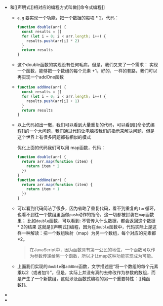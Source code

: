 - 和[[声明式]]相对应的编程⽅式叫做[[命令式编程]]
	- `e.g` 要实现一个功能，把一个数据的每项 * 2，代码：
	  ```jsx
	  function double(arr) {
	    const results = []
	    for (let i = 0; i < arr.length; i++) {
	      results.push(arr[i] * 2)
	    }
	    return results
	  }
	  ```
	- 这个double函数的实现没有任何⽑病，但是，我们又来了⼀个需求： 实现⼀个函数，能够把⼀个数组的每个元素 +1，好的，⼀样的套路，我们可以再实现⼀个addOne函数
	- ```jsx
	  function addOne(arr) {
	    const results = []
	    for (let i = 0; i < arr.length; i++) {
	      results.push(arr[i] + 1)
	    }
	    return results
	  }
	  ```
	- 以上代码如出一辙，我们可以看到大量重复的代码，可以看到[[命令式编程]]的一个大问题，我们通过代码让电脑按我们的指示来解决问题，但是这个世界上有很多问题都有相似的模式
	  
	  优化上面的代码我们可以用 map函数，代码：
	  ```jsx
	  function double(arr) {
	    return arr.map(function (item) {
	      return item * 2
	    })
	  }
	  function addOne(arr) {
	    return arr.map(function (item) {
	      return item + 1
	    })
	  }
	  ```
	- 可以看到代码简洁了很多，因为省略了重复代码，看不到重复的`for`循环，也看不到往一个数组里面做`push`动作的指令，这一切都被封装在`map`函数里；
	  比如`double`函数，可以看到: 不管传入什么数据，都会返回这个数据 * 2的结果
	  这就是[[声明式]]编程，因为在`double`函数中，代码实际上是这样⼀种解读：把⼀个数组映射（map）为另⼀个数组，每个对应的元素都 *2。
	  >在JavaScript中，因为函数具有第⼀公民的地位，⼀个函数可以作为参数传递给另⼀个函数，所以才让map这种功能实现成为可能。
	- 上⾯我们实现的`double`和`addOne`函数，⽂字描述是“将⼀个数组的每个元素乘以2（或者加1）”，但是，实际上并没有真的去修改作为参数的数组，⽽是产⽣了⼀个新数组，这就涉及函数式编程的另⼀个重要特性：[[纯函数]]。
-
-